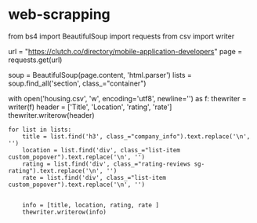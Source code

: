 # web-scrapping

from bs4 import BeautifulSoup
import requests
from csv import writer

url = "https://clutch.co/directory/mobile-application-developers"
page = requests.get(url)

soup = BeautifulSoup(page.content, 'html.parser')
lists = soup.find_all('section', class_="container")

with open('housing.csv', 'w', encoding='utf8', newline='') as f:
    thewriter = writer(f)
    header = ['Title', 'Location', 'rating', 'rate']
    thewriter.writerow(header)

    for list in lists:
        title = list.find('h3', class_="company_info").text.replace('\n', '')
        location = list.find('div', class_="list-item custom_popover").text.replace('\n', '')
        rating = list.find('div', class_="rating-reviews sg-rating").text.replace('\n', '')
        rate = list.find('div', class_="list-item custom_popover").text.replace('\n', '')


        info = [title, location, rating, rate ]
        thewriter.writerow(info)
